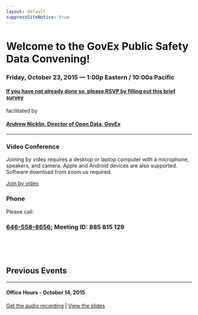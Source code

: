 ```yaml
---
layout: default
suppressSiteNotice: true
---
```


  <div class="row center-block">
    <h1>Welcome to the GovEx Public Safety Data Convening!</h1>
    <h3>Friday, October 23, 2015 &mdash; 1:00p Eastern / 10:00a Pacific</h3>
    <div class="panel panel-warning">
      <div class="panel-body">
        <h4><a href="https://docs.google.com/forms/d/1QCsfZ2oT_dzDzP9Vl3teESU7qIDSaVOBvlVV2QVBx38/viewform" target="_blank">If you have not already done so, please RSVP by filling out this brief survey</a></h4>
      </div>
    </div>
    <p>facilitated by</p>
    <h4><a href="https://www.linkedin.com/in/andrewnicklin">Andrew Nicklin, Director of Open Data, GovEx</a></h4>
    <hr />
    <!-- <h3>Thanks for joining!</h3> -->
    <!-- <h3>Please select an option to connect:</h3> -->
  </div>
  
  <div class="row">
    <div class="col-md-6">
    <div class="panel panel-info">
      <div class="panel-heading"><h3 class="panel-title"><span class="glyphicon glyphicon glyphicon-facetime-video"></span> Video Conference</h3></div>
      <div class="panel-body">
        <p>Joining by video requires a desktop or laptop computer with a microphone, speakers, and camera. Apple and Android devices are also supported. Software download from zoom.us required.</p>
        <a class="btn btn-primary" href="https://zoom.us/j/885815129" target="_blank">Join by video</a>
        <!-- <p>Please call:</p> -->
        <!-- <h3><a href="tel:410-934-0474">410-934-0474</a></h3> -->
        <!-- <h3><a href="tel:410-989-5752">410-989-5752</a></h3> -->
      </div>
    </div>
    </div>
    <div class="col-md-6">
    <div class="panel panel-info">
      <div class="panel-heading"><h3 class="panel-title"><span class="glyphicon glyphicon-earphone"></span> Phone</h3></div>
      <div class="panel-body">
        <p>Please call:</p>
        <h3><a href="tel:+1-646-558-8656">646-558-8656</a>; Meeting ID: 885 815 129</h3>
        <!-- <h3><a href="tel:410-989-5752">410-989-5752</a></h3> -->
      </div>
    </div>
    </div>
  </div>
  
  <br />
  <br />
  <br />
  
  <div class="row">
    <h2>Previous Events</h2>
    <hr />
    <h4>Office Hours - October 14, 2015</h4>
    <p>
      <a href="https://drive.google.com/file/d/0B1QndTlkKRzEX2NEZUZmMjl4a2M/view">Get the audio recording</a> | 
      <a href="https://drive.google.com/file/d/0B3D_5mo12oglcUxBTlZqdGtOVWs/view">View the slides</a>
    </p>
  </div>
      
